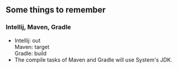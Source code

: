 ## Some things to remember ##

### Intellij, Maven, Gradle ###
* Intellij: out  
  Maven: target  
  Gradle: build
* The compile tasks of Maven and Gradle will use System's JDK. 

&nbsp;

